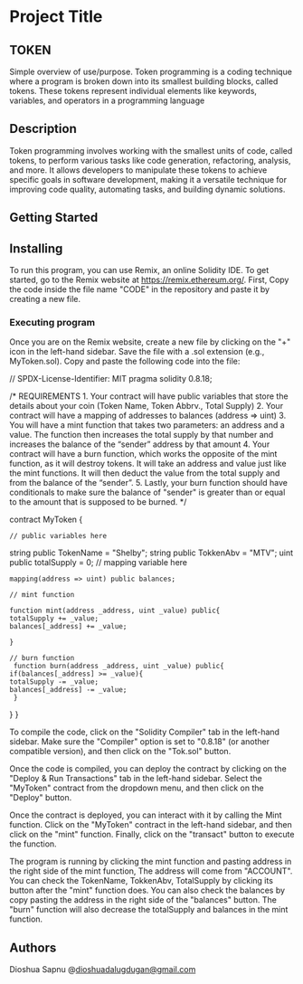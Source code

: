 # Project Title
## TOKEN

Simple overview of use/purpose.
Token programming is a coding technique where a program is broken down into its smallest building blocks, called tokens. These tokens represent individual elements like keywords, variables, and operators in a programming language

## Description


Token programming involves working with the smallest units of code, called tokens, to perform various tasks like code generation, refactoring, analysis, and more. It allows developers to manipulate these tokens to achieve specific goals in software development, making it a versatile technique for improving code quality, automating tasks, and building dynamic solutions.


## Getting Started

## Installing

To run this program, you can use Remix, an online Solidity IDE. To get started, go to the Remix website at https://remix.ethereum.org/. First, Copy the code inside the file name "CODE" in the repository and paste it by creating a new file.

### Executing program
Once you are on the Remix website, create a new file by clicking on the "+" icon in the left-hand sidebar. Save the file with a .sol extension (e.g., MyToken.sol). Copy and paste the following code into the file:

// SPDX-License-Identifier: MIT
pragma solidity 0.8.18;

/*
       REQUIREMENTS
    1. Your contract will have public variables that store the details about your coin (Token Name, Token Abbrv., Total Supply)
    2. Your contract will have a mapping of addresses to balances (address => uint)
    3. You will have a mint function that takes two parameters: an address and a value. 
       The function then increases the total supply by that number and increases the balance 
       of the “sender” address by that amount
    4. Your contract will have a burn function, which works the opposite of the mint function, as it will destroy tokens. 
       It will take an address and value just like the mint functions. It will then deduct the value from the total supply 
       and from the balance of the “sender”.
    5. Lastly, your burn function should have conditionals to make sure the balance of "sender" is greater than or equal 
       to the amount that is supposed to be burned.
*/

contract MyToken {



    // public variables here

string public TokenName = "Shelby";
string public TokkenAbv = "MTV";
uint public totalSupply = 0;
    // mapping variable here

    mapping(address => uint) public balances;

    // mint function

    function mint(address _address, uint _value) public{
    totalSupply += _value;
    balances[_address] += _value;

    }

    // burn function
     function burn(address _address, uint _value) public{
    if(balances[_address] >= _value){
    totalSupply -= _value;
    balances[_address] -= _value;
     }
}
}

To compile the code, click on the "Solidity Compiler" tab in the left-hand sidebar. Make sure the "Compiler" option is set to "0.8.18" (or another compatible version), and then click on the "Tok.sol" button.

Once the code is compiled, you can deploy the contract by clicking on the "Deploy & Run Transactions" tab in the left-hand sidebar. Select the "MyToken" contract from the dropdown menu, and then click on the "Deploy" button.


Once the contract is deployed, you can interact with it by calling the Mint function. Click on the "MyToken" contract in the left-hand sidebar, and then click on the "mint" function. Finally, click on the "transact" button to execute the function. 

The program is running by clicking the mint function and pasting address in the right side of the mint function, The address will come from "ACCOUNT". You can check the TokenName, TokkenAbv, TotalSupply by clicking its button after the "mint" function does. You can also check the balances by copy pasting the address in the right side of the "balances" button. The "burn" function will also decrease the totalSupply and balances in the mint function.


## Authors

Dioshua Sapnu
@dioshuadalugdugan@gmail.com
